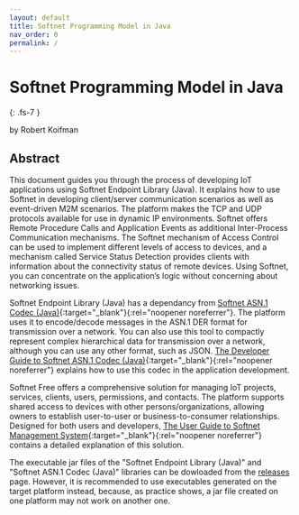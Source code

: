 ```yaml
---
layout: default
title: Softnet Programming Model in Java
nav_order: 0
permalink: /
---
```


# Softnet Programming Model in Java
{: .fs-7 }

by Robert Koifman  

## Abstract

This document guides you through the process of developing IoT applications using Softnet Endpoint Library (Java). It explains how to use Softnet in developing client/server communication scenarios as well as event-driven M2M scenarios. The platform makes the TCP and UDP protocols available for use in dynamic IP environments. Softnet offers Remote Procedure Calls and Application Events as additional Inter-Process Communication mechanisms. The Softnet mechanism of Access Control can be used to implement different levels of access to devices, and a mechanism called Service Status Detection provides clients with information about the connectivity status of remote devices. Using Softnet, you can concentrate on the application’s logic without concerning about networking issues. 

Softnet Endpoint Library (Java) has a dependancy from [Softnet ASN.1 Codec (Java)](https://github.com/softnet-free/asn1codec-java){:target="_blank"}{:rel="noopener noreferrer"}. The platform uses it to encode/decode messages in the ASN.1 DER format for transmission over a network. You can also use this tool to compactly represent complex hierarchical data for transmission over a network, although you can use any other format, such as JSON. [The Developer Guide to Softnet ASN.1 Codec (Java)](https://softnet-free.github.io/asn1codec-java){:target="_blank"}{:rel="noopener noreferrer"} explains how to use this codec in the application development.  

Softnet Free offers a comprehensive solution for managing IoT projects, services, clients, users, permissions, and contacts. The platform supports shared access to devices with other persons/organizations, allowing owners to establish user-to-user or business-to-consumer relationships. Designed for both users and developers, [The User Guide to Softnet Management System](https://softnet-free.github.io/softnet-ms){:target="_blank"}{:rel="noopener noreferrer"} contains a detailed explanation of this solution.  

The executable jar files of the "Softnet Endpoint Library (Java)" and "Softnet ASN.1 Codec (Java)" libraries can be dowloaded from the [releases](https://github.com/Softnet-Free/softnet-java/releases) page. However, it is recommended to use executables generated on the target platform instead, because, as practice shows, a jar file created on one platform may not work on another one.